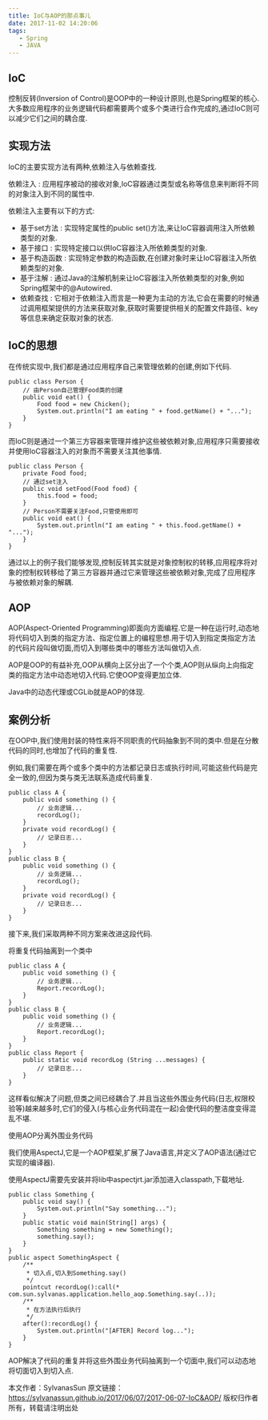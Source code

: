```yaml
---
title: IoC与AOP的那点事儿
date: 2017-11-02 14:20:06
tags:
   - Spring
   - JAVA
---
```

## IoC
控制反转(Inversion of Control)是OOP中的一种设计原则,也是Spring框架的核心.大多数应用程序的业务逻辑代码都需要两个或多个类进行合作完成的,通过IoC则可以减少它们之间的耦合度.

## 实现方法

IoC的主要实现方法有两种,依赖注入与依赖查找.

依赖注入 : 应用程序被动的接收对象,IoC容器通过类型或名称等信息来判断将不同的对象注入到不同的属性中.
<!-- more -->
依赖注入主要有以下的方式:

- 基于set方法 : 实现特定属性的public set()方法,来让IoC容器调用注入所依赖类型的对象.
- 基于接口 : 实现特定接口以供IoC容器注入所依赖类型的对象.
- 基于构造函数 : 实现特定参数的构造函数,在创建对象时来让IoC容器注入所依赖类型的对象.
- 基于注解 : 通过Java的注解机制来让IoC容器注入所依赖类型的对象,例如Spring框架中的@Autowired.
- 依赖查找 : 它相对于依赖注入而言是一种更为主动的方法,它会在需要的时候通过调用框架提供的方法来获取对象,获取时需要提供相关的配置文件路径、key等信息来确定获取对象的状态.

## IoC的思想

在传统实现中,我们都是通过应用程序自己来管理依赖的创建,例如下代码.
```
public class Person {
	// 由Person自己管理Food类的创建
	public void eat() {
		Food food = new Chicken();
		System.out.println("I am eating " + food.getName() + "...");
	}
}
```
而IoC则是通过一个第三方容器来管理并维护这些被依赖对象,应用程序只需要接收并使用IoC容器注入的对象而不需要关注其他事情.
```
public class Person {
	private Food food;
	// 通过set注入
	public void setFood(Food food) {
		this.food = food;
	}
	// Person不需要关注Food,只管使用即可
	public void eat() {
		System.out.println("I am eating " + this.food.getName() + "...");
	}
}
```
通过以上的例子我们能够发现,控制反转其实就是对象控制权的转移,应用程序将对象的控制权转移给了第三方容器并通过它来管理这些被依赖对象,完成了应用程序与被依赖对象的解耦.

## AOP

AOP(Aspect-Oriented Programming)即面向方面编程.它是一种在运行时,动态地将代码切入到类的指定方法、指定位置上的编程思想.用于切入到指定类指定方法的代码片段叫做切面,而切入到哪些类中的哪些方法叫做切入点.

AOP是OOP的有益补充,OOP从横向上区分出了一个个类,AOP则从纵向上向指定类的指定方法中动态地切入代码.它使OOP变得更加立体.

Java中的动态代理或CGLib就是AOP的体现.

## 案例分析

在OOP中,我们使用封装的特性来将不同职责的代码抽象到不同的类中.但是在分散代码的同时,也增加了代码的重复性.

例如,我们需要在两个或多个类中的方法都记录日志或执行时间,可能这些代码是完全一致的,但因为类与类无法联系造成代码重复.
```
public class A {
	public void something () {
		// 业务逻辑...
		recordLog();
	}
	private void recordLog() {
		// 记录日志...
	}
}
public class B {
	public void something () {
		// 业务逻辑...
		recordLog();
	}
	private void recordLog() {
		// 记录日志...
	}
}
```
接下来,我们采取两种不同方案来改进这段代码.

将重复代码抽离到一个类中
```
public class A {
	public void something () {
		// 业务逻辑...
		Report.recordLog();
	}
}
public class B {
	public void something () {
		// 业务逻辑...
		Report.recordLog();
	}
}
public class Report {
	public static void recordLog (String ...messages) {
		// 记录日志...
	}
}
```
这样看似解决了问题,但类之间已经耦合了.并且当这些外围业务代码(日志,权限校验等)越来越多时,它们的侵入(与核心业务代码混在一起)会使代码的整洁度变得混乱不堪.

使用AOP分离外围业务代码

我们使用AspectJ,它是一个AOP框架,扩展了Java语言,并定义了AOP语法(通过它实现的编译器).

使用AspectJ需要先安装并将lib中aspectjrt.jar添加进入classpath,下载地址.
```
public class Something {
    public void say() {
        System.out.println("Say something...");
    }
    public static void main(String[] args) {
        Something something = new Something();
        something.say();
    }
}
public aspect SomethingAspect {
    /**
     * 切入点,切入到Something.say()
     */
    pointcut recordLog():call(* com.sun.sylvanas.application.hello_aop.Something.say(..));
    /**
     * 在方法执行后执行
     */
    after():recordLog() {
        System.out.println("[AFTER] Record log...");
    }
}
```
AOP解决了代码的重复并将这些外围业务代码抽离到一个切面中,我们可以动态地将切面切入到切入点.

本文作者：SylvanasSun
原文链接：https://sylvanassun.github.io/2017/06/07/2017-06-07-IoC&AOP/
版权归作者所有，转载请注明出处